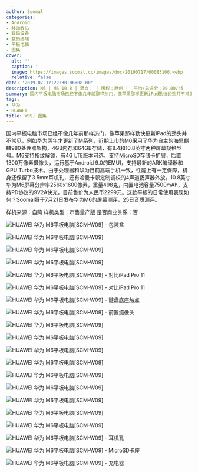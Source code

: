 ```yaml
---
author: Soomal
categories:
- Android
- 移动数码
- 数码设备
- 数码终端
- 平板电脑
- 图集
cover:
  alt: ''
  caption: ''
  image: https://images.soomal.cc/images/doc/20190717/00083100.webp
  relative: false
date: '2019-07-17T22:30:06+08:00'
description: M6 | M6 10.8 | 源自： | 版权：原创 |  平均/总评分：09.00/45
summary: 国内平板电脑市场已经不像几年前那样热门，像苹果那样更新iPad勤快的劲并不常见，例如华为两年才更新了M系列，近期上市的M6采用了华为自主的海思麒麟980处理器架构，4GB内存和64GB存储，有8.4和10.8英寸两种屏幕规格型号可选，目前售价为人民币2299元。
tags:
- 华为
- HUAWEI
title: W09] 图集
---
```


国内平板电脑市场已经不像几年前那样热门，像苹果那样勤快更新iPad的劲头并不常见，例如华为两年才更新了M系列，近期上市的M6采用了华为自主的海思麒麟980处理器架构，4GB内存和64GB存储，有8.4和10.8英寸两种屏幕规格型号。M6支持指纹解锁，有4G LTE版本可选，支持MicroSD存储卡扩展，后置1300万像素摄像头，运行基于Android 9.0的EMUI，支持最新的ARK编译器和GPU Turbo技术。由于处理器和华为目前高端手机一致，性能上有一定保障，机身还保留了3.5mm耳机孔，还有哈曼卡顿定制调校的4声道扬声器外放。10.8英寸华为M6屏幕分辨率2560x1600像素，重量498克，内置电池容量7500mAh，支持PD协议的9V2A快充，目前售价为人民币2299元。这款平板的日常使用表现如何？Soomal将于7月21日发布华为M6的屏幕测评，25日音质测评。



样机来源：自购
样机类型：市售量产版
是否商业关系：否



![HUAWEI 华为 M6平板电脑[SCM-W09] - 包装盒](https://images.soomal.cc/images/doc/20190717/00083080.webp)



![HUAWEI 华为 M6平板电脑[SCM-W09]](https://images.soomal.cc/images/doc/20190717/00083081.webp)



![HUAWEI 华为 M6平板电脑[SCM-W09]](https://images.soomal.cc/images/doc/20190717/00083082.webp)



![HUAWEI 华为 M6平板电脑[SCM-W09]](https://images.soomal.cc/images/doc/20190717/00083083.webp)



![HUAWEI 华为 M6平板电脑[SCM-W09] - 对比iPad Pro 11](https://images.soomal.cc/images/doc/20190717/00083084.webp)



![HUAWEI 华为 M6平板电脑[SCM-W09] - 对比iPad Pro 11](https://images.soomal.cc/images/doc/20190717/00083085.webp)



![HUAWEI 华为 M6平板电脑[SCM-W09] - 键盘底座触点](https://images.soomal.cc/images/doc/20190717/00083086.webp)



![HUAWEI 华为 M6平板电脑[SCM-W09] - 前置摄像头](https://images.soomal.cc/images/doc/20190717/00083087.webp)



![HUAWEI 华为 M6平板电脑[SCM-W09]](https://images.soomal.cc/images/doc/20190717/00083088.webp)



![HUAWEI 华为 M6平板电脑[SCM-W09]](https://images.soomal.cc/images/doc/20190717/00083089.webp)



![HUAWEI 华为 M6平板电脑[SCM-W09]](https://images.soomal.cc/images/doc/20190717/00083090.webp)



![HUAWEI 华为 M6平板电脑[SCM-W09]](https://images.soomal.cc/images/doc/20190717/00083091.webp)



![HUAWEI 华为 M6平板电脑[SCM-W09]](https://images.soomal.cc/images/doc/20190717/00083092.webp)



![HUAWEI 华为 M6平板电脑[SCM-W09]](https://images.soomal.cc/images/doc/20190717/00083093.webp)



![HUAWEI 华为 M6平板电脑[SCM-W09]](https://images.soomal.cc/images/doc/20190717/00083094.webp)



![HUAWEI 华为 M6平板电脑[SCM-W09]](https://images.soomal.cc/images/doc/20190717/00083095.webp)



![HUAWEI 华为 M6平板电脑[SCM-W09]](https://images.soomal.cc/images/doc/20190717/00083096.webp)



![HUAWEI 华为 M6平板电脑[SCM-W09] - 耳机孔](https://images.soomal.cc/images/doc/20190717/00083097.webp)



![HUAWEI 华为 M6平板电脑[SCM-W09] - MicroSD卡座](https://images.soomal.cc/images/doc/20190717/00083098.webp)



![HUAWEI 华为 M6平板电脑[SCM-W09] - 充电器](https://images.soomal.cc/images/doc/20190717/00083099.webp)